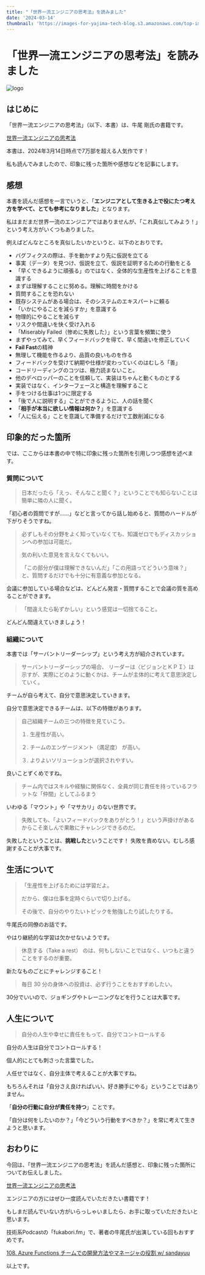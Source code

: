 ```yaml
---
title: "「世界一流エンジニアの思考法」を読みました"
date: '2024-03-14'
thumbnail: 'https://images-for-yajima-tech-blog.s3.amazonaws.com/top-image-20230214.jpg'
---
```

# 「世界一流エンジニアの思考法」を読みました

![logo](https://images-for-yajima-tech-blog.s3.amazonaws.com/top-image-20230214.jpg)

## はじめに

「世界一流エンジニアの思考法」（以下、本書）は、牛尾 剛氏の書籍です。

[世界一流エンジニアの思考法](https://amzn.asia/d/eL21nX9)

本書は、2024年3月14日時点で7万部を超える人気作です！

私も読んでみましたので、印象に残った箇所や感想などを記事にします。

## 感想

本書を読んだ感想を一言でいうと、「**エンジニアとして生きる上で役にたつ考え方を学べて、とても参考になりました**」となります。

私はまだまだ世界一流のエンジニアではありませんが、「これ真似してみよう！」という考え方がいくつもありました。

例えばどんなところを真似したいかというと、以下のとおりです。

- バグフィクスの際は、手を動かすより先に仮説を立てる
- 事実（データ）を見つけ、仮説を立て、仮説を証明するための行動をとる
- 「早くできるように頑張る」のではなく、全体的な生産性を上げることを意識する
- まずは理解することに努める。理解に時間をかける
- 質問することを恐れない
- 既存システムがある場合は、そのシステムのエキスパートに頼る
- 「いかにやることを減らすか」を意識する
- 物理的にやることを減らす
- リスクや間違いを快く受け入れる
- 「Miserably Failed（惨めに失敗した）」という言葉を頻繁に使う
- まずやってみて、早くフィードバックを得て、早く間違いを修正していく
- **Fail Fast**の精神
- 無理して機能を作るより、品質の良いものを作る
- フィードバックを受けて納期や仕様が変わっていくのはむしろ「善」
- コードリーディングのコツは、極力読まないこと。
- 他のデベロッパーのことを信頼して、実装はちゃんと動くものとする
- 実装ではなく、インターフェースと構造を理解すること
- 手をつける仕事は1つに限定する
- 「後で人に説明する」ことができるように、人の話を聞く
- 「**相手が本当に欲しい情報は何か？**」を意識する
- 「人に伝える」ことを意識して準備するだけで工数削減になる

## 印象的だった箇所

では、ここからは本書の中で特に印象に残った箇所を引用しつつ感想を述べます。

### 質問について

> 日本だったら「えっ、そんなこと聞く？」ということでも知らないことは簡単に隣の人に聞く。

「初心者の質問ですが……」などと言ってから話し始めると、質問のハードルが下がりそうですね。

> 必ずしもその分野をよく知っていなくても、知識ゼロでもディスカッションへの参加は可能だ。
> 
> 気の利いた意見を言えなくてもいい。
> 
> 「この部分が僕は理解できないんだ」「この用語ってどういう意味？」と、質問するだけでも十分に有意義な参加となる。

会議に参加している場合などは、どんどん発言・質問することで会議の質を高めることができます。

> 「間違えたら恥ずかしい」という感覚は一切捨てること。

どんどん間違えていきましょう！

### 組織について

本書では「サーバントリーダーシップ」という考え方が紹介されています。

> サーバントリーダーシップの場合、 リーダーは〈ビジョンとＫＰＩ〉は示すが、実際にどのように動くかは、チームが主体的に考えて意思決定していく。

チームが自ら考えて、自分で意思決定していきます。

自分で意思決定できるチームは、以下の特徴があります。

> 自己組織チームの三つの特徴を見ていこう。 
> 
> １. 生産性が高い。 
> 
> ２. チームのエンゲージメント（満足度） が高い。 
> 
> ３. よりよいソリューションが選択されやすい。

良いことずくめですね。

> チーム内ではスキルや経験に関係なく、全員が同じ責任を持っているフラットな「仲間」としてふるまう

いわゆる「マウント」や「マサカリ」のない世界です。

> 失敗しても、「よいフィードバックをありがとう！」という声掛けがあるからこそ楽しんで果敢にチャレンジできるのだ。

失敗したということは、**挑戦した**ということです！
失敗を責めない。むしろ感謝することが大事です。

## 生活について

> 「生産性を上げるためには学習だよ。
> 
> だから、僕は仕事を定時ぐらいで切り上げる。
> 
> その後で、自分のやりたいトピックを勉強したり試したりする。

牛尾氏の同僚のお話です。

やはり継続的な学習は欠かせないようです。

> 休息する（Take a rest） のは、何もしないことではなく、いつもと違うことをするのが重要。

新たなものごとにチャレンジすること！

> 毎日 30 分の身体への投資は、必ず行うことをおすすめしたい。

30分でいいので、ジョギングやトレーニングなどを行うことは大事です。

## 人生について

> 自分の人生や幸せに責任をもって、自分でコントロールする

自分の人生は自分でコントロールする！

個人的にとても刺さった言葉でした。

人任せではなく、自分主体で考えることが大事ですね。

もちろんそれは「自分さえ良ければいい、好き勝手にやる」ということではありません。

「**自分の行動に自分が責任を持つ**」ことです。

「自分は何をしたいのか？」「今どういう行動をすべきか？」を常に考えて生きようと思います。

## おわりに

今回は、「世界一流エンジニアの思考法」を読んだ感想と、印象に残った箇所についてお伝えしました。

[世界一流エンジニアの思考法](https://amzn.asia/d/eL21nX9)

エンジニアの方にはぜひ一度読んでいただきたい書籍です！

もしまだ読んでいない方がいらっしゃいましたら、お手に取っていただきたいと思います。

技術系Podcastの「fukabori.fm」で、著者の牛尾氏が出演している回もおすすめです。

[108. Azure Functions チームでの開発方法やマネージャの役割 w/ sandayuu](https://fukabori.fm/episode/108)

以上です。
